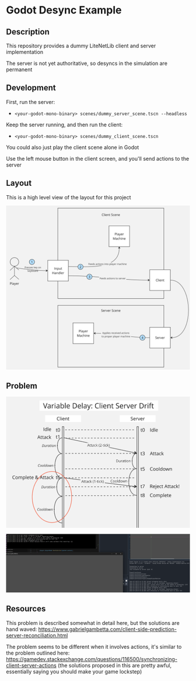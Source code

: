 # Godot Desync Example

## Description

This repository provides a dummy LiteNetLib client and server implementation

The server is not yet authoritative, so desyncs in the simulation are permanent

## Development

First, run the server:
- `<your-godot-mono-binary> scenes/dummy_server_scene.tscn --headless`

Keep the server running, and then run the client:
- `<your-godot-mono-binary> scenes/dummy_client_scene.tscn`

You could also just play the client scene alone in Godot

Use the left mouse button in the client screen, and you'll send actions to the server

## Layout

This is a high level view of the layout for this project

![layout](images/layout.png)

## Problem

![desync sequence](images/sequence_diagram.png)

![desync instance](images/desync_instance.png)

## Resources

This problem is described somewhat in detail here, but the solutions are hand waved: https://www.gabrielgambetta.com/client-side-prediction-server-reconciliation.html

The problem seems to be different when it involves actions, it's similar to the problem outlined here: https://gamedev.stackexchange.com/questions/116500/synchronizing-client-server-actions (the solutions proposed in this are pretty awful, essentially saying you should make your game lockstep)
